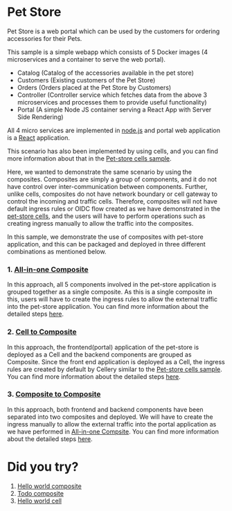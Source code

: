 Pet Store
=========

Pet Store is a web portal which can be used by the customers for ordering accessories for their Pets.

This sample is a simple webapp which consists of 5 Docker images (4 microservices and a container to serve the web portal). 

* Catalog (Catalog of the accessories available in the pet store)
* Customers (Existing customers of the Pet Store)
* Orders (Orders placed at the Pet Store by Customers)
* Controller (Controller service which fetches data from the above 3 microservices and processes them to provide useful functionality)
* Portal (A simple Node JS container serving a React App with Server Side Rendering)

All 4 micro services are implemented in [node.js](https://nodejs.org/en/) and portal web application is a [React](https://reactjs.org/) application. 

This scenario has also been implemented by using cells, and you can find more information about that in the [Pet-store cells sample](../../cells/pet-store). 

Here, we wanted to demonstrate the same scenario by using the composites. Composites are simply a group of components, 
and it do not have control over inter-communication between components. Further, unlike cells, composites do not have network boundary or 
cell gateway to control the incoming and traffic cells. Therefore, composites will not have default ingress rules or OIDC flow created as we have 
demonstrated in the [pet-store cells](../../cells/pet-store/pet-fe#build-method), and the users will have to perform operations 
such as creating ingress manually to allow the traffic into the composites. 

In this sample, we demonstrate the use of composites with pet-store application, and this can be packaged 
and deployed in three different combinations as mentioned below. 

### 1. [All-in-one Composite](all-in-one-composite)
In this approach, all 5 components involved in the pet-store application is grouped together as a single composite. As this is a single composite in this,
users will have to create the ingress rules to allow the external traffic into the pet-store application. You can find more information about the detailed steps [here](all-in-one-composite). 

### 2. [Cell to Composite](cell-to-composite)
In this approach, the frontend(portal) application of the pet-store is deployed as a Cell and the backend components are grouped as Composite. Since the front end
application is deployed as a Cell, the ingress rules are created by default by Cellery similar to the [Pet-store cells sample](../../cells/pet-store). 
You can find more information about the detailed steps [here](cell-to-composite).

### 3. [Composite to Composite](composite-to-composite)
In this approach, both frontend and backend components have been separated into two composites and deployed. We will have to create the 
ingress manually to allow the external traffic into the portal application as we have performed in [All-in-one Compsite](#1-all-in-one-compositeall-in-one-composite). 
You can find more information about the detailed steps [here](composite-to-composite). 


# Did you try? 
1. [Hello world composite](../hello-world)
2. [Todo composite](../todo-service)
3. [Hello world cell](../../cells/hello-world)

